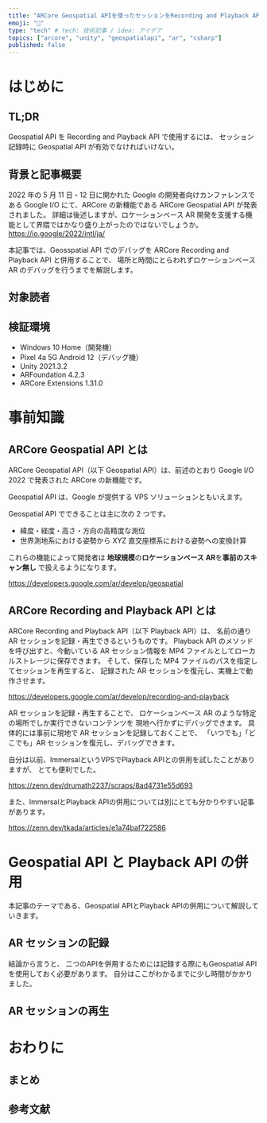 ```yaml
---
title: "ARCore Geospatial APIを使ったセッションをRecording and Playback APIを使って記録・再生する"
emoji: "🎥"
type: "tech" # tech: 技術記事 / idea: アイデア
topics: ["arcore", "unity", "geospatialapi", "ar", "csharp"]
published: false
---
```


# はじめに

## TL;DR

Geospatial API を Recording and Playback API で使用するには、
セッション記録時に Geospatial API が有効でなければいけない。

## 背景と記事概要

2022 年の 5 月 11 日・12 日に開かれた Google の開発者向けカンファレンスである Google I/O にて、ARCore の新機能である ARCore Geospatial API が発表されました。
詳細は後述しますが、ロケーションベース AR 開発を支援する機能として界隈ではかなり盛り上がったのではないでしょうか。
https://io.google/2022/intl/ja/

本記事では、Geosspatial API でのデバッグを ARCore Recording and Playback API と併用することで、
場所と時間にとらわれずロケーションベース AR のデバッグを行うまでを解説します。

## 対象読者

## 検証環境

- Windows 10 Home（開発機）
- Pixel 4a 5G Android 12（デバッグ機）
- Unity 2021.3.2
- ARFoundation 4.2.3
- ARCore Extensions 1.31.0

# 事前知識

## ARCore Geospatial API とは

ARCore Geospatial API（以下 Geospatial API）は、前述のとおり Google I/O 2022 で発表された ARCore の新機能です。

Geospatial API は、Google が提供する VPS ソリューションともいえます。

Geospatial API でできることは主に次の 2 つです。

- 緯度・経度・高さ・方向の高精度な測位
- 世界測地系における姿勢から XYZ 直交座標系における姿勢への変換計算

これらの機能によって開発者は
**地球規模**の**ロケーションベース AR**を**事前のスキャン無し**
で扱えるようになります。

https://developers.google.com/ar/develop/geospatial

## ARCore Recording and Playback API とは

ARCore Recording and Playback API（以下 Playback API）は、
名前の通り AR セッションを記録・再生できるというものです。
Playback API のメソッドを呼び出すと、今動いている AR セッション情報を
MP4 ファイルとしてローカルストレージに保存できます。
そして、保存した MP4 ファイルのパスを指定してセッションを再生すると、
記録された AR セッションを復元し、実機上で動作させます。

https://developers.google.com/ar/develop/recording-and-playback

AR セッションを記録・再生することで、
ロケーションベース AR のような特定の場所でしか実行できないコンテンツを
現地へ行かずにデバッグできます。
具体的には事前に現地で AR セッションを記録しておくことで、
「いつでも」「どこでも」AR セッションを復元し、デバッグできます。

自分は以前、ImmersalというVPSでPlayback APIとの併用を試したことがありますが、
とても便利でした。

https://zenn.dev/drumath2237/scraps/8ad4731e55d693

また、ImmersalとPlayback APIの併用については別にとても分かりやすい記事があります。

https://zenn.dev/tkada/articles/e1a74baf722586

# Geospatial API と Playback API の併用

本記事のテーマである、Geospatial APIとPlayback APIの併用について解説していきます。

## AR セッションの記録

結論から言うと、
二つのAPIを併用するためには記録する際にもGeospatial APIを使用しておく必要があります。
自分はここがわかるまでに少し時間がかかりました。

## AR セッションの再生

# おわりに

## まとめ

## 参考文献
